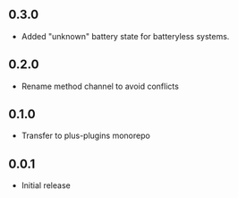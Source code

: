## 0.3.0

- Added "unknown" battery state for batteryless systems.


## 0.2.0

- Rename method channel to avoid conflicts

## 0.1.0

- Transfer to plus-plugins monorepo

## 0.0.1

- Initial release
